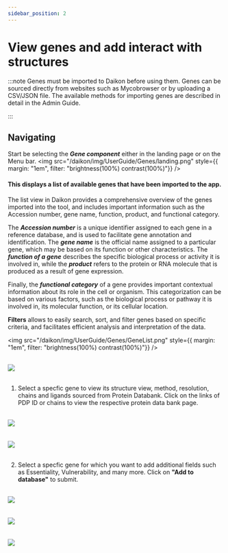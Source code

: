 ```yaml
---
sidebar_position: 2
---
```


# View genes and add interact with structures

:::note
Genes must be imported to Daikon before using them. Genes can be sourced directly from websites such as Mycobrowser or by uploading a CSV/JSON file. The available methods for importing genes are described in detail in the Admin Guide.

:::

## Navigating

Start be selecting the ***Gene component*** either in the landing page or on the Menu bar.
<img
src="/daikon/img/UserGuide/Genes/landing.png"
style={{ margin: "1em", filter: "brightness(100%) contrast(100%)"}}
/>

#### This displays a list of available genes that have been imported to the app.
The list view in Daikon provides a comprehensive overview of the genes imported into the tool, and includes important information such as the Accession number, gene name, function, product, and functional category.

The ***Accession number*** is a unique identifier assigned to each gene in a reference database, and is used to facilitate gene annotation and identification. The ***gene name*** is the official name assigned to a particular gene, which may be based on its function or other characteristics. The ***function of a gene*** describes the specific biological process or activity it is involved in, while the ***product*** refers to the protein or RNA molecule that is produced as a result of gene expression.

Finally, the ***functional category*** of a gene provides important contextual information about its role in the cell or organism. This categorization can be based on various factors, such as the biological process or pathway it is involved in, its molecular function, or its cellular location.

**Filters** allows to easily search, sort, and filter genes based on specific criteria, and facilitates efficient analysis and interpretation of the data.

<img
src="/daikon/img/UserGuide/Genes/GeneList.png"
style={{ margin: "1em", filter: "brightness(100%) contrast(100%)"}}
/>



<br />
<img src="/daikon/img/UserGuide/Genes/GeneSummary.png" />
<br />
<br />

1. Select a specfic gene to view its structure view, method, resolution, chains and ligands sourced from Protein Databank. Click on the links of PDP ID or chains to view the respective protein data bank page.

<br />
<img src="/daikon/img/UserGuide/Genes/GeneOpenStructure.png" />
<br />
<br />

<br />
<img src="/daikon/img/UserGuide/Genes/GeneStructure.png" />
<br />
<br />

2. Select a specfic gene for which you want to add additional fields such as Essentiality, Vulnerability, and many more. Click on **"Add to database"** to submit.

<br />
<img src="/daikon/img/UserGuide/Genes/Essentiality.png" />
<br />
<br />

<br />
<img src="/daikon/img/UserGuide/Genes/Vulnerability.png" />
<br />
<br />

<br />
<img src="/daikon/img/UserGuide/Genes/AddEssentiality.png" />
<br />
<br />
